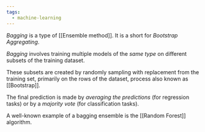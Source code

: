 ```yaml
---
tags:
  - machine-learning
---
```

*Bagging* is a type of [[Ensemble method]]. It is a short for *Bootstrap Aggregating*.

*Bagging* involves training multiple models of the *same type* on different subsets of the training dataset.  
  
These subsets are created by randomly sampling with replacement from the training set, primarily on the rows of the dataset, process also known as [[Bootstrap]].
  
The final prediction is made by *averaging the predictions* (for regression tasks) or by a *majority vote* (for classification tasks).  
  
A well-known example of a bagging ensemble is the [[Random Forest]] algorithm.